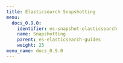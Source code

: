 ```yaml
---
title: Elasticsearch Snapshotting
menu:
  docs_0.9.0:
    identifier: es-snapshot-elasticsearch
    name: Snapshotting
    parent: es-elasticsearch-guides
    weight: 25
menu_name: docs_0.9.0
---
```


